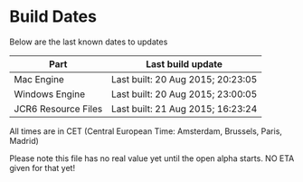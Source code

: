 # Build Dates

Below are the last known dates to updates

Part | Last build update
-----|-----
Mac Engine | Last built: 20 Aug 2015; 20:23:05
Windows Engine | Last built: 20 Aug 2015; 23:00:05
JCR6 Resource Files | Last built: 21 Aug 2015; 16:23:24
All times are in CET (Central European Time: Amsterdam, Brussels, Paris, Madrid)


Please note this file has no real value yet until the open alpha starts. NO ETA given for that yet!
